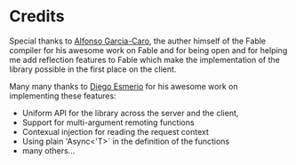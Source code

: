 # Credits

Special thanks to [Alfonso Garcia-Caro](https://github.com/alfonsogarciacaro), the auther himself of the Fable compiler for his awesome work on Fable and for being open and for helping me add reflection features to Fable which make the implementation of the library possible in the first place on the client.  

Many many thanks to [Diego Esmerio](https://github.com/Nhowka) for his awesome work on implementing these features: 
 - Uniform API for the library across the server and the client,
 - Support for multi-argument remoting functions
 - Contexual injection for reading the request context
 - Using plain 'Async<'T>` in the definition of the functions
 - many others...